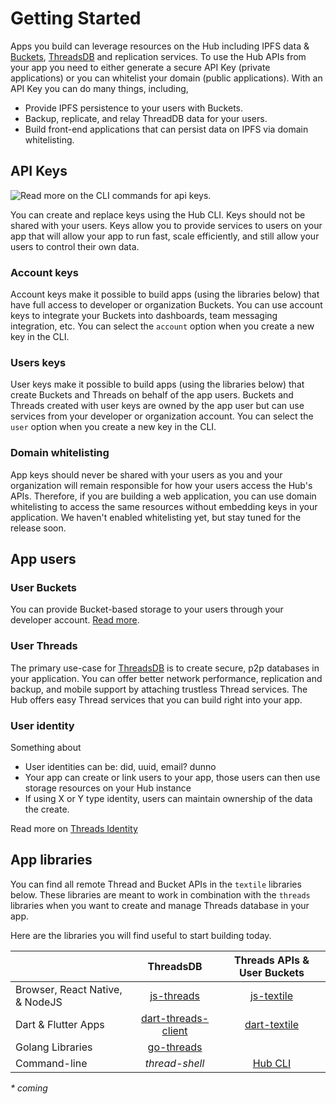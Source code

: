 # Getting Started

Apps you build can leverage resources on the Hub including IPFS data & [Buckets](./buckets), [ThreadsDB](../threads/introduction) and replication services. To use the Hub APIs from your app you need to either generate a secure API Key (private applications) or you can whitelist your domain (public applications). With an API Key you can do many things, including,

* Provide IPFS persistence to your users with Buckets.
* Backup, replicate, and relay ThreadDB data for your users.
* Build front-end applications that can persist data on IPFS via domain whitelisting.

## API Keys

![Read more on the [CLI commands](./cli/tt_keys) for api keys.](/images/tt-cli/tt_keys_create.png)

You can create and replace keys using the Hub CLI. Keys should not be shared with your users. Keys allow you to provide services to users on your app that will allow your app to run fast, scale efficiently, and still allow your users to control their own data.

### Account keys

Account keys make it possible to build apps (using the libraries below) that have full access to developer or organization Buckets. You can use account keys to integrate your Buckets into dashboards, team messaging integration, etc. You can select the `account` option when you create a new key in the CLI.

### Users keys

User keys make it possible to build apps (using the libraries below) that create Buckets and Threads on behalf of the app users. Buckets and Threads created with user keys are owned by the app user but can use services from your developer or organization account. You can select the `user` option when you create a new key in the CLI.

### Domain whitelisting

App keys should never be shared with your users as you and your organization will remain responsible for how your users access the Hub's APIs. Therefore, if you are building a web application, you can use domain whitelisting to access the same resources without embedding keys in your application. We haven't enabled whitelisting yet, but stay tuned for the release soon.

## App users

### User Buckets

You can provide Bucket-based storage to your users through your developer account. [Read more](/hub/buckets#app-user-buckets).

### User Threads

The primary use-case for [ThreadsDB](/threads/introduction) is to create secure, p2p databases in your application. You can offer better network performance, replication and backup, and mobile support by attaching trustless Thread services. The Hub offers easy Thread services that you can build right into your app.

### User identity

Something about

- User identities can be: did, uuid, email? dunno
- Your app can create or link users to your app, those users can then use storage resources on your Hub instance
- If using X or Y type identity, users can maintain ownership of the data the create.

Read more on [Threads Identity](/hub/threads/introduction#identity)

## App libraries

You can find all remote Thread and Bucket APIs in the `textile` libraries below. These libraries are meant to work in combination with the `threads` libraries when you want to create and manage Threads database in your app. 

Here are the libraries you will find useful to start building today.

|                         | ThreadsDB           | Threads APIs & User Buckets      |
|-------------------------|:---------------------:|:-------------------:|
| Browser, React Native, & NodeJS | [js-threads](https://textileio.github.io/js-threads) | [js-textile](https://textileio.github.io/js-textile) |
| Dart & Flutter Apps     | [dart-threads-client](https://textileio.github.io/dart-textile) | [dart-textile](https://textileio.github.io/dart-textile) |
| Golang Libraries        | [go-threads](https://godoc.org/github.com/textileio/go-threads)          | |
| Command-line | _thread-shell_       | [Hub CLI](../cli)         |

_* coming_
